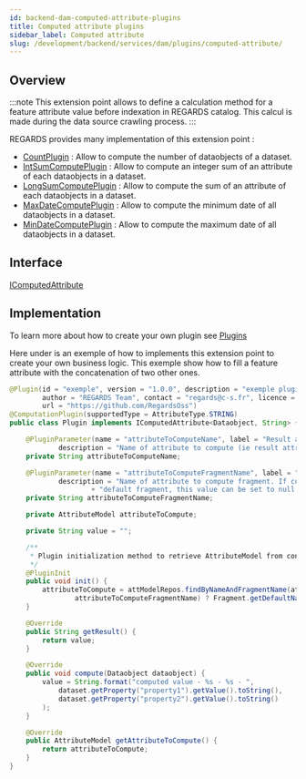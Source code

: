 ```yaml
---
id: backend-dam-computed-attribute-plugins
title: Computed attribute plugins
sidebar_label: Computed attribute
slug: /development/backend/services/dam/plugins/computed-attribute/
---
```



## Overview

:::note
This extension point allows to define a calculation method for a feature attribute value before indexation in REGARDS catalog. This calcul is made during the data source crawling process.
:::

REGARDS provides many implementation of this extension point :
 - [CountPlugin](https://github.com/RegardsOss/regards-backend/blob/master/rs-dam/dam/dam-plugins/src/main/java/fr/cnes/regards/modules/dam/plugin/entities/CountPlugin.java) : Allow to compute the number of dataobjects of a dataset.
 - [IntSumComputePlugin](https://github.com/RegardsOss/regards-backend/blob/master/rs-dam/dam/dam-plugins/src/main/java/fr/cnes/regards/modules/dam/plugin/entities/IntSumComputePlugin.java) : Allow to compute an integer sum of an attribute of each dataobjects in a dataset.
 - [LongSumComputePlugin](https://github.com/RegardsOss/regards-backend/blob/master/rs-dam/dam/dam-plugins/src/main/java/fr/cnes/regards/modules/dam/plugin/entities/LongSumComputePlugin.java) : Allow to compute the sum of an attribute of each dataobjects in a dataset.
 - [MaxDateComputePlugin](https://github.com/RegardsOss/regards-backend/blob/master/rs-dam/dam/dam-plugins/src/main/java/fr/cnes/regards/modules/dam/plugin/entities/MaxDateComputePlugin.java) : Allow to compute the minimum date of all dataobjects in a dataset.
 - [MinDateComputePlugin](https://github.com/RegardsOss/regards-backend/blob/master/rs-dam/dam/dam-plugins/src/main/java/fr/cnes/regards/modules/dam/plugin/entities/MinDateComputePlugin.java) : Allow to compute the maximum date of all dataobjects in a dataset.

## Interface

   [IComputedAttribute](https://github.com/RegardsOss/regards-backend/blob/master/rs-dam/model/model-domain/src/main/java/fr/cnes/regards/modules/model/domain/IComputedAttribute.java)

## Implementation

To learn more about how to create your own plugin see [Plugins](../../../../framework/modules/plugins/)

Here under is an exemple of how to implements this extension point to create your own business logic.
This exemple show how to fill a feature attribute with the concatenation of two other ones.

```java
@Plugin(id = "exemple", version = "1.0.0", description = "exemple plugin",
        author = "REGARDS Team", contact = "regards@c-s.fr", licence = "LGPLv3.0", owner = "CSSI",
        url = "https://github.com/RegardsOss")
@ComputationPlugin(supportedType = AttributeType.STRING)
public class Plugin implements IComputedAttribute<Dataobject, String> {

    @PluginParameter(name = "attributeToComputeName", label = "Result attribute name",
            description = "Name of attribute to compute (ie result attribute).", unconfigurable = true)
    private String attributeToComputeName;

    @PluginParameter(name = "attributeToComputeFragmentName", label = "Result fragment name",
            description = "Name of attribute to compute fragment. If computed attribute belongs to "
                    + "default fragment, this value can be set to null.", optional = true, unconfigurable = true)
    private String attributeToComputeFragmentName;

    private AttributeModel attributeToCompute;

    private String value = "";

    /**
     * Plugin initialization method to retrieve AttributeModel from configuration
     */
    @PluginInit
    public void init() {
        attributeToCompute = attModelRepos.findByNameAndFragmentName(attributeToComputeName, Strings.isNullOrEmpty(
                attributeToComputeFragmentName) ? Fragment.getDefaultName() : attributeToComputeFragmentName);
    }

    @Override
    public String getResult() {
        return value;
    }

    @Override
    public void compute(Dataobject dataobject) {
        value = String.format("computed value - %s - %s - ",
            dataset.getProperty("property1").getValue().toString(),
            dataset.getProperty("property2").getValue().toString()
        );
    }

    @Override
    public AttributeModel getAttributeToCompute() {
        return attributeToCompute;
    }
}
```
